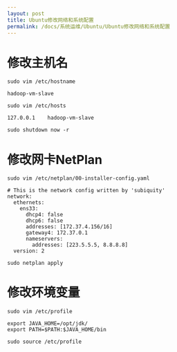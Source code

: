 ```yaml
---
layout: post
title: Ubuntu修改网络和系统配置
permalink: /docs/系统运维/Ubuntu/Ubuntu修改网络和系统配置
---
```


# 修改主机名

```
sudo vim /etc/hostname
```

```
hadoop-vm-slave
```

```
sudo vim /etc/hosts
```

```
127.0.0.1    hadoop-vm-slave
```

```
sudo shutdown now -r
```

# 修改网卡NetPlan

```
sudo vim /etc/netplan/00-installer-config.yaml
```

```
# This is the network config written by 'subiquity'
network:
  ethernets:
    ens33:
      dhcp4: false
      dhcp6: false
      addresses: [172.37.4.156/16]
      gateway4: 172.37.0.1
      nameservers:
        addresses: [223.5.5.5, 8.8.8.8]
  version: 2
```

```
sudo netplan apply
```

# 修改环境变量

```
sudo vim /etc/profile
```

```
export JAVA_HOME=/opt/jdk/
export PATH=$PATH:$JAVA_HOME/bin
```

```
sudo source /etc/profile
```

